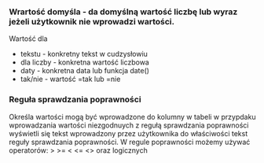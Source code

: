 ### Wrartość domyśla - da domyślną wartość liczbę lub wyraz jeżeli użytkownik nie wprowadzi wartości.
Wartość dla
- tekstu - konkretny tekst w cudzysłowiu
- dla liczby - konkretna wartość liczbowa
- daty - konkretna data lub funkcja date()
- tak/nie - wartość =tak lub =nie
### Reguła sprawdzania poprawności
Określa wartości mogą być wprowadzone do kolumny w tabeli w przypdaku wprowadzania wartości niezgodnuych z
regułą sprawdzania poprawności wyświetli się tekst wprowadzony przez użytkownika do właściwości tekst reguły sprawdzania poprawności.
W regule poprawności możemy używać operatorów: > >= < <= <> oraz logicznych
